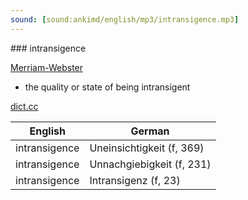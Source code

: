 ```yaml
---
sound: [sound:ankimd/english/mp3/intransigence.mp3]
---
```


\### intransigence

[Merriam-Webster](https://www.merriam-webster.com/dictionary/intransigence)

- the quality or state of being intransigent

[dict.cc](https://www.dict.cc/intransigence)

| English        | German       |
| -------------- | ------------ |
| intransigence | Uneinsichtigkeit (f, 369) |
| intransigence | Unnachgiebigkeit (f, 231) |
| intransigence | Intransigenz (f, 23) |
